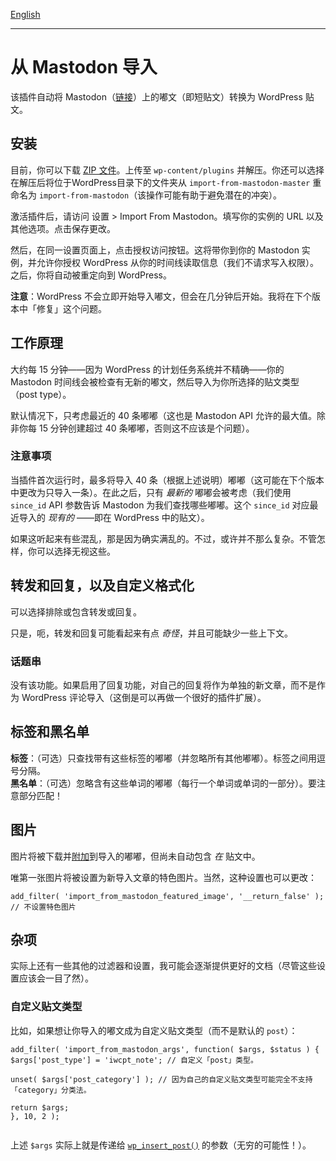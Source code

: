 [English](README.md)

---

# 从 Mastodon 导入

该插件自动将 Mastodon（[链接](https://joinmastodon.org/)）上的嘟文（即短贴文）转换为 WordPress 贴文。

## 安装

目前，你可以下载 [ZIP 文件](https://github.com/Guanchishan/import-from-mastodon/archive/refs/heads/master.zip)。上传至 `wp-content/plugins` 并解压。你还可以选择在解压后将位于WordPress目录下的文件夹从 `import-from-mastodon-master` 重命名为 `import-from-mastodon`（该操作可能有助于避免潜在的冲突）。

激活插件后，请访问 设置 > Import From Mastodon。填写你的实例的 URL 以及其他选项。点击保存更改。

然后，在同一设置页面上，点击授权访问按钮。这将带你到你的 Mastodon 实例，并允许你授权 WordPress 从你的时间线读取信息（我们不请求写入权限）。之后，你将自动被重定向到 WordPress。

**注意**：WordPress 不会立即开始导入嘟文，但会在几分钟后开始。我将在下个版本中「修复」这个问题。

## 工作原理

大约每 15 分钟——因为 WordPress 的计划任务系统并不精确——你的 Mastodon 时间线会被检查有无新的嘟文，然后导入为你所选择的贴文类型（post type）。

默认情况下，只考虑最近的 40 条嘟嘟（这也是 Mastodon API 允许的最大值。除非你每 15 分钟创建超过 40 条嘟嘟，否则这不应该是个问题）。

### 注意事项

当插件首次运行时，最多将导入 40 条（根据上述说明）嘟嘟（这可能在下个版本中更改为只导入一条）。在此之后，只有 _最新的_ 嘟嘟会被考虑（我们使用 `since_id` API 参数告诉 Mastodon 为我们查找哪些嘟嘟。这个 `since_id` 对应最近导入的 _现有的_ ——即在 WordPress 中的贴文）。

如果这听起来有些混乱，那是因为确实满乱的。不过，或许并不那么复杂。不管怎样，你可以选择无视这些。

## 转发和回复，以及自定义格式化

可以选择排除或包含转发或回复。

只是，呃，转发和回复可能看起来有点 _奇怪_，并且可能缺少一些上下文。

### 话题串

没有该功能。如果启用了回复功能，对自己的回复将作为单独的新文章，而不是作为 WordPress 评论导入（这倒是可以再做一个很好的插件扩展）。

## 标签和黑名单

**标签**：（可选）只查找带有这些标签的嘟嘟（并忽略所有其他嘟嘟）。标签之间用逗号分隔。  
**黑名单**：（可选）忽略含有这些单词的嘟嘟（每行一个单词或单词的一部分）。要注意部分匹配！

## 图片

图片将被下载并[附加](https://wordpress.org/support/article/using-image-and-file-attachments/#attachment-to-a-post)到导入的嘟嘟，但尚未自动包含 _在_ 贴文中。

唯第一张图片将被设置为新导入文章的特色图片。当然，这种设置也可以更改：

```
add_filter( 'import_from_mastodon_featured_image', '__return_false' ); // 不设置特色图片

```

## 杂项

实际上还有一些其他的过滤器和设置，我可能会逐渐提供更好的文档（尽管这些设置应该会一目了然）。

### 自定义贴文类型

比如，如果想让你导入的嘟文成为自定义贴文类型（而不是默认的 `post`）：

```
add_filter( 'import_from_mastodon_args', function( $args, $status ) {
$args['post_type'] = 'iwcpt_note'; // 自定义「post」类型。

unset( $args['post_category'] ); // 因为自己的自定义贴文类型可能完全不支持「category」分类法。

return $args;
}, 10, 2 );


```

上述 `$args` 实际上就是传递给 [`wp_insert_post()`](https://developer.wordpress.org/reference/functions/wp_insert_post/#parameters) 的参数（无穷的可能性！）。
